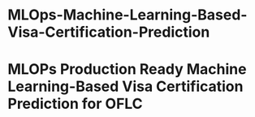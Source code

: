 # MLOps-Machine-Learning-Based-Visa-Certification-Prediction
# **MLOPs Production Ready Machine Learning-Based Visa Certification Prediction for OFLC**  

